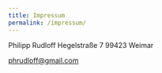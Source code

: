 ```yaml
---
title: Impressum
permalink: /impressum/
---
```

Philipp Rudloff
Hegelstraße 7
99423 Weimar

[phrudloff@gmail.com](mailto:phrudloff@gmail.com)

